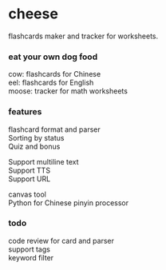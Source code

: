 # cheese

flashcards maker and tracker for worksheets.

### eat your own dog food

cow: flashcards for Chinese  
eel: flashcards for English  
moose: tracker for math worksheets  

### features

flashcard format and parser  
Sorting by status  
Quiz and bonus  

Support multiline text  
Support TTS  
Support URL  
  
canvas tool  
Python for Chinese pinyin processor  
  
### todo

code review for card and parser  
support tags  
keyword filter  
